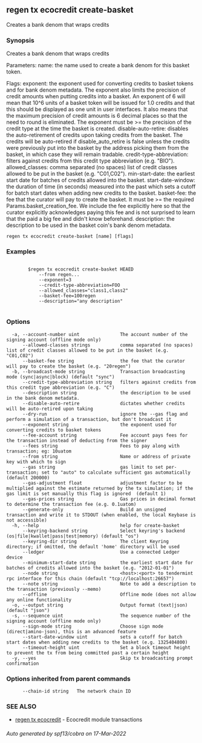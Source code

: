 ## regen tx ecocredit create-basket

Creates a bank denom that wraps credits

### Synopsis

Creates a bank denom that wraps credits

Parameters:
		name: the name used to create a bank denom for this basket token.

Flags:
		exponent: the exponent used for converting credits to basket tokens and for bank
			denom metadata. The exponent also limits the precision of credit amounts
			when putting credits into a basket. An exponent of 6 will mean that 10^6 units
			of a basket token will be issued for 1.0 credits and that this should be
			displayed as one unit in user interfaces. It also means that the maximum
			precision of credit amounts is 6 decimal places so that the need to round is
			eliminated. The exponent must be >= the precision of the credit type at the
			time the basket is created.
		disable-auto-retire: disables the auto-retirement of credits upon taking credits
			from the basket. The credits will be auto-retired if disable_auto_retire is
			false unless the credits were previously put into the basket by the address
			picking them from the basket, in which case they will remain tradable.
		credit-type-abbreviation: filters against credits from this credit type abbreviation (e.g. "BIO").
		allowed_classes: comma separated (no spaces) list of credit classes allowed to be put in
			the basket (e.g. "C01,C02").
		min-start-date: the earliest start date for batches of credits allowed into the basket.
		start-date-window: the duration of time (in seconds) measured into the past which sets a
			cutoff for batch start dates when adding new credits to the basket.
		basket-fee: the fee that the curator will pay to create the basket. It must be >= the
			required Params.basket_creation_fee. We include the fee explicitly here so that the
			curator explicitly acknowledges paying this fee and is not surprised to learn that the
			paid a big fee and didn't know beforehand.
		description: the description to be used in the basket coin's bank denom metadata.

```
regen tx ecocredit create-basket [name] [flags]
```

### Examples

```

		$regen tx ecocredit create-basket HEAED
			--from regen...
			--exponent=3
			--credit-type-abbreviation=FOO
			--allowed_classes="class1,class2"
			--basket-fee=100regen
			--description="any description"
		
```

### Options

```
  -a, --account-number uint               The account number of the signing account (offline mode only)
      --allowed-classes strings           comma separated (no spaces) list of credit classes allowed to be put in the basket (e.g. "C01,C02")
      --basket-fee string                 the fee that the curator will pay to create the basket (e.g. "20regen")
  -b, --broadcast-mode string             Transaction broadcasting mode (sync|async|block) (default "sync")
      --credit-type-abbreviation string   filters against credits from this credit type abbreviation (e.g. "C")
      --description string                the description to be used in the bank denom metadata.
      --disable-auto-retire               dictates whether credits will be auto-retired upon taking
      --dry-run                           ignore the --gas flag and perform a simulation of a transaction, but don't broadcast it
      --exponent string                   the exponent used for converting credits to basket tokens
      --fee-account string                Fee account pays fees for the transaction instead of deducting from the signer
      --fees string                       Fees to pay along with transaction; eg: 10uatom
      --from string                       Name or address of private key with which to sign
      --gas string                        gas limit to set per-transaction; set to "auto" to calculate sufficient gas automatically (default 200000)
      --gas-adjustment float              adjustment factor to be multiplied against the estimate returned by the tx simulation; if the gas limit is set manually this flag is ignored  (default 1)
      --gas-prices string                 Gas prices in decimal format to determine the transaction fee (e.g. 0.1uatom)
      --generate-only                     Build an unsigned transaction and write it to STDOUT (when enabled, the local Keybase is not accessible)
  -h, --help                              help for create-basket
      --keyring-backend string            Select keyring's backend (os|file|kwallet|pass|test|memory) (default "os")
      --keyring-dir string                The client Keyring directory; if omitted, the default 'home' directory will be used
      --ledger                            Use a connected Ledger device
      --minimum-start-date string         the earliest start date for batches of credits allowed into the basket (e.g. "2012-01-01")
      --node string                       <host>:<port> to tendermint rpc interface for this chain (default "tcp://localhost:26657")
      --note string                       Note to add a description to the transaction (previously --memo)
      --offline                           Offline mode (does not allow any online functionality
  -o, --output string                     Output format (text|json) (default "json")
  -s, --sequence uint                     The sequence number of the signing account (offline mode only)
      --sign-mode string                  Choose sign mode (direct|amino-json), this is an advanced feature
      --start-date-window uint            sets a cutoff for batch start dates when adding new credits to the basket (e.g. 1325404800)
      --timeout-height uint               Set a block timeout height to prevent the tx from being committed past a certain height
  -y, --yes                               Skip tx broadcasting prompt confirmation
```

### Options inherited from parent commands

```
      --chain-id string   The network chain ID
```

### SEE ALSO

* [regen tx ecocredit](regen_tx_ecocredit.md)	 - Ecocredit module transactions

###### Auto generated by spf13/cobra on 17-Mar-2022
